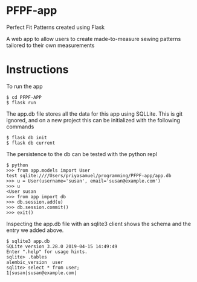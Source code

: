 # PFPF-app
Perfect Fit Patterns created using Flask

A web app to allow users to create made-to-measure sewing patterns tailored to their own measurements

# Instructions
To run the app
```
$ cd PFPF-APP
$ flask run
```

The app.db file stores all the data for this app using SQLLite. This is git ignored, and on a new project this can be initialized with the following commands

```
$ flask db init
$ flask db current
```

The persistence to the db can be tested with the python repl

```
$ python
>>> from app.models import User
test sqlite:////Users/priyasamuel/programming/PFPF-app/app.db
>>> u = User(username='susan', email='susan@example.com')
>>> u
<User susan
>>> from app import db
>>> db.session.add(u)
>>> db.session.commit()
>>> exit()
```
Inspecting the app.db file with an sqlite3 client shows the schema and the entry we added above.

```
$ sqlite3 app.db 
SQLite version 3.28.0 2019-04-15 14:49:49
Enter ".help" for usage hints.
sqlite> .tables
alembic_version  user           
sqlite> select * from user;
1|susan|susan@example.com|
```
